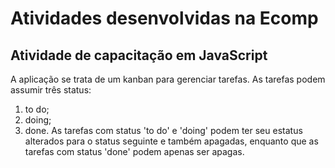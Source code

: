 # Atividades desenvolvidas na Ecomp
## Atividade de capacitação em JavaScript
A aplicação se trata de um kanban para gerenciar tarefas.
As tarefas podem assumir três status:
1. to do;
2. doing;
3. done.
As tarefas com status 'to do' e 'doing' podem ter seu estatus alterados para o status seguinte e também apagadas, enquanto que as tarefas com status 'done' podem apenas ser apagas.
